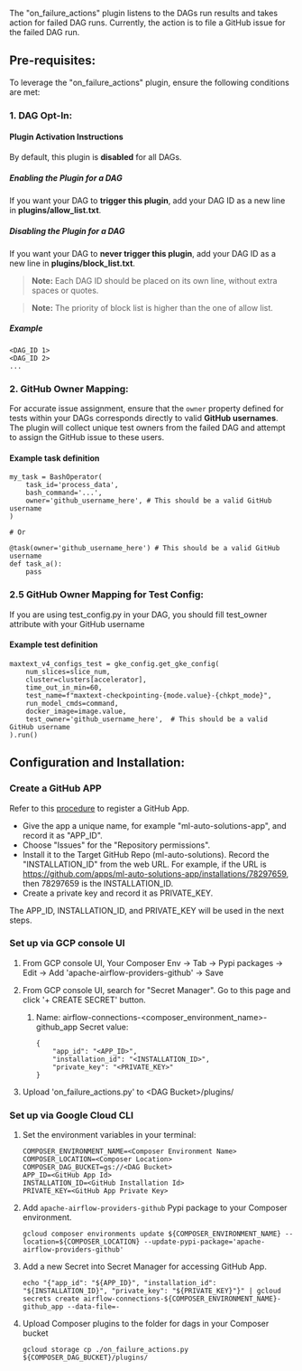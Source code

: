 The "on_failure_actions" plugin listens to the DAGs run results and takes action for failed DAG runs. Currently, the action is to file a GitHub issue for the failed DAG run.

## Pre-requisites:
To leverage the "on_failure_actions" plugin, ensure the following conditions are met:

### 1.  **DAG Opt-In:**
#### Plugin Activation Instructions

By default, this plugin is **disabled** for all DAGs.

##### Enabling the Plugin for a DAG

If you want your DAG to **trigger this plugin**, add your DAG ID as a new line in **plugins/allow_list.txt**.

##### Disabling the Plugin for a DAG

If you want your DAG to **never trigger this plugin**, add your DAG ID as a new line in **plugins/block_list.txt**.

> **Note:** Each DAG ID should be placed on its own line, without extra spaces or quotes.

> **Note:** The priority of block list is higher than the one of allow list.

##### Example

```
<DAG_ID 1>
<DAG_ID 2>
...
```

### 2.  **GitHub Owner Mapping:**
For accurate issue assignment, ensure that the `owner` property defined for tests within your DAGs corresponds directly to valid **GitHub usernames**. The plugin will collect unique test owners from the failed DAG and attempt to assign the GitHub issue to these users.

#### Example task definition
    my_task = BashOperator(
        task_id='process_data',
        bash_command='...',
        owner='github_username_here', # This should be a valid GitHub username
    )

    # Or

    @task(owner='github_username_here') # This should be a valid GitHub username
    def task_a():
        pass

### 2.5 **GitHub Owner Mapping for Test Config:**
If you are using test_config.py in your DAG, you should fill test_owner attribute with your GitHub username

#### Example test definition
    maxtext_v4_configs_test = gke_config.get_gke_config(
        num_slices=slice_num,
        cluster=clusters[accelerator],
        time_out_in_min=60,
        test_name=f"maxtext-checkpointing-{mode.value}-{chkpt_mode}",
        run_model_cmds=command,
        docker_image=image.value,
        test_owner='github_username_here',  # This should be a valid GitHub username
    ).run()

## Configuration and Installation:
### Create a GitHub APP
Refer to this [procedure](https://docs.github.com/en/apps/creating-github-apps/registering-a-github-app/registering-a-github-app) to register a GitHub App.

- Give the app a unique name, for example "ml-auto-solutions-app", and record it as "APP_ID". 
- Choose "Issues" for the "Repository permissions".
- Install it to the Target GitHub Repo (ml-auto-solutions). Record the "INSTALLATION_ID" from the web URL. For example, if the URL is https://github.com/apps/ml-auto-solutions-app/installations/78297659, then 78297659 is the INSTALLATION_ID.
- Create a private key and record it as PRIVATE_KEY.

The APP_ID, INSTALLATION_ID, and PRIVATE_KEY will be used in the next steps.

### Set up via GCP console UI
1. From GCP console UI, Your Composer Env -> Tab -> Pypi packages -> Edit -> Add 'apache-airflow-providers-github' -> Save

2. From GCP console UI, search for "Secret Manager". Go to this page and click '+ CREATE SECRET' button.
   1. Name: airflow-connections-<composer_environment_name>-github_app
      Secret value:
      ```  
      {
          "app_id": "<APP_ID>",
          "installation_id": "<INSTALLATION_ID>",
          "private_key": "<PRIVATE_KEY>"
      }
      ```

3. Upload 'on_failure_actions.py' to \<DAG Bucket\>/plugins/

### Set up via Google Cloud CLI
1. Set the environment variables in your terminal:
    ```
    COMPOSER_ENVIRONMENT_NAME=<Composer Environment Name>
    COMPOSER_LOCATION=<Composer Location>
    COMPOSER_DAG_BUCKET=gs://<DAG Bucket>
    APP_ID=<GitHub App Id>
    INSTALLATION_ID=<GitHub Installation Id>
    PRIVATE_KEY=<GitHub App Private Key>
    ```

2. Add `apache-airflow-providers-github` Pypi package to your Composer environment.
    ```
    gcloud composer environments update ${COMPOSER_ENVIRONMENT_NAME} --location=${COMPOSER_LOCATION} --update-pypi-package='apache-airflow-providers-github'
    ```

3. Add a new Secret into Secret Manager for accessing GitHub App.
    ```
    echo "{"app_id": "${APP_ID}", "installation_id": "${INSTALLATION_ID}", "private_key": "${PRIVATE_KEY}"}" | gcloud secrets create airflow-connections-${COMPOSER_ENVIRONMENT_NAME}-github_app --data-file=-
    ```

4. Upload Composer plugins to the folder for dags in your Composer bucket
    ```
    gcloud storage cp ./on_failure_actions.py ${COMPOSER_DAG_BUCKET}/plugins/
    ```


